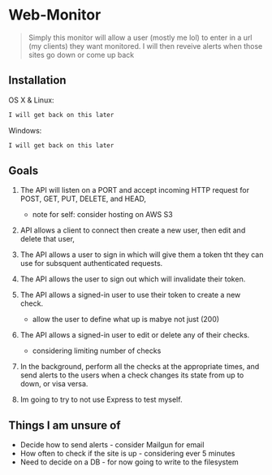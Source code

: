 # Web-Monitor

> Simply this monitor will allow a user (mostly me lol) to enter in a url (my clients) they want monitored. I will then reveive alerts when those sites go down or come up back

## Installation

OS X & Linux:

```sh
I will get back on this later
```

Windows:

```sh
I will get back on this later
```

## Goals

1. The API will listen on a PORT and accept incoming HTTP request for POST, GET, PUT, DELETE, and HEAD,
   - note for self: consider hosting on AWS S3
2. API allows a client to connect then create a new user, then edit and delete that user,
3. The API allows a user to sign in which will give them a token tht they can use for subsquent authenticated requests.

4. The API allows the user to sign out which will invalidate their token.

5. The API allows a signed-in user to use their token to create a new check.
   - allow the user to define what up is mabye not just (200)
6. The API allows a signed-in user to edit or delete any of their checks.
   - considering limiting number of checks
7. In the background, perform all the checks at the appropriate times, and send alerts to the users when a check changes its state from up to down, or visa versa.
8. Im going to try to not use Express to test myself.

## Things I am unsure of

- Decide how to send alerts - consider Mailgun for email
- How often to check if the site is up - considering ever 5 minutes
- Need to decide on a DB - for now going to write to the filesystem
